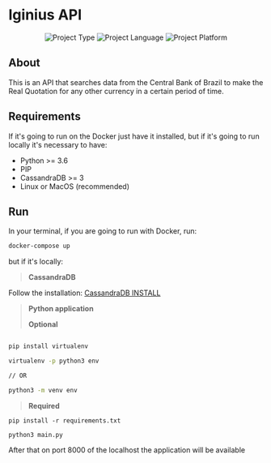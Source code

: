 # Iginius API 

<p align="center">
    <img src="https://img.shields.io/badge/type-API-success?style=flat-square" alt="Project Type" />
    <img src="https://img.shields.io/badge/language-Python-blue?style=flat-square" alt="Project Language" />
    <img src="https://img.shields.io/badge/platform-WEB-red?style=flat-square" alt="Project Platform" />
</p>

## About

This is an API that searches data from the Central Bank of Brazil to make the Real Quotation for any other currency in a certain period of time.

## Requirements

If it's going to run on the Docker just have it installed, but if it's going to run locally it's necessary to have:

- Python >= 3.6
- PIP
- CassandraDB >= 3
- Linux or MacOS (recommended)

## Run

In your terminal, if you are going to run with Docker, run: 

```bash
docker-compose up
```

but if it's locally:

> **CassandraDB**

Follow the installation: [CassandraDB INSTALL](https://cassandra.apache.org/doc/latest/cassandra/getting_started/installing.html)


> **Python application**
>
> **Optional**

```bash

pip install virtualenv

virtualenv -p python3 env 

// OR

python3 -m venv env

```
> **Required**

```
pip install -r requirements.txt

python3 main.py
```

After that on port 8000 of the localhost the application will be available
